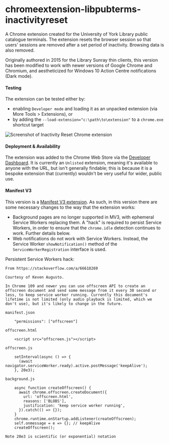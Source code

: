 # chromeextension-libpubterms-inactivityreset

A Chrome extension created for the University of York Library public catalogue terminals. The extension resets the browser session so that users' sessions are removed after a set period of inactivity. Browsing data is also removed.

Originally authored in 2015 for the Library Sunray thin clients, this version has been modified to work with newer versions of Google Chrome and Chromium, and aestheticized for Windows 10 Action Centre notifications (Dark mode).

#### Testing
The extension can be tested either by:
- enabling `Developer mode` and loading it as an unpacked extension (via More Tools > Extensions), or
- by adding the `--load-extension="c:\path\to\extension"` to a `chrome.exe` shortcut target

![Screenshot of Inactivity Reset Chrome extension](https://lh3.googleusercontent.com/LRCgqrnpRKXh0gzKAjpmPgfFaEBdsUFmsdD_t0PqA1vVpuBGn_92Qsq8Ohso7ZX-jaEANhhUn6FAARNQOjF0mbXe=w640-h400-e365-rj-sc0x00ffffff)

#### Deployment & Availability
The extension was added to the Chrome Web Store via the [Developer Dashboard](https://chrome.google.com/webstore/devconsole). It is currently an `Unlisted` extension, meaning it's available to anyone with the URL, but isn't generally findable; this is because it is a bespoke extension that (currently) wouldn't be very useful for wider, public use.

#### Manifest V3
This version is a [Manifest V3 extension](https://developer.chrome.com/docs/extensions/mv3/intro/). As such, in this version there are some necessary changes to the way that the extension works:
- Background pages are no longer supported in MV3, with ephemeral Service Workers replacing them. A "hack" is required to persist Service Workers, in order to ensure that the `chrome.idle` detection continues to work. Further details below.
- Web notifications do not work with Service Workers. Instead, the Service Worker `showNotification()` method of the `ServiceWorkerRegistration` interface is used.

Persistent Service Workers hack:
```
From https://stackoverflow.com/a/66618269

Courtesy of Keven Augusto.

In Chrome 109 and newer you can use offscreen API to create an offscreen document and send some message from it every 30 second or less, to keep service worker running. Currently this document's lifetime is not limited (only audio playback is limited, which we don't use), but it's likely to change in the future.

manifest.json

    "permissions": ["offscreen"]

offscreen.html

    <script src="offscreen.js"></script>

offscreen.js

    setInterval(async () => {
      (await navigator.serviceWorker.ready).active.postMessage('keepAlive');
    }, 20e3);

background.js

    async function createOffscreen() {
      await chrome.offscreen.createDocument({
        url: 'offscreen.html',
        reasons: ['BLOBS'],
        justification: 'keep service worker running',
      }).catch(() => {});
    }
    chrome.runtime.onStartup.addListener(createOffscreen);
    self.onmessage = e => {}; // keepAlive
    createOffscreen();

Note 20e3 is scientific (or exponential) notation
```
